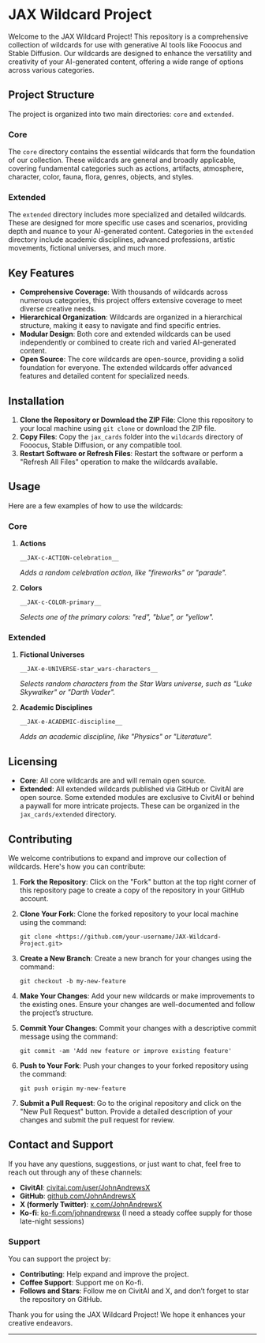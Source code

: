 # JAX Wildcard Project

Welcome to the JAX Wildcard Project! This repository is a comprehensive collection of wildcards for use with generative AI tools like Fooocus and Stable Diffusion. Our wildcards are designed to enhance the versatility and creativity of your AI-generated content, offering a wide range of options across various categories.

## Project Structure

The project is organized into two main directories: `core` and `extended`.

### Core

The `core` directory contains the essential wildcards that form the foundation of our collection. These wildcards are general and broadly applicable, covering fundamental categories such as actions, artifacts, atmosphere, character, color, fauna, flora, genres, objects, and styles.

### Extended

The `extended` directory includes more specialized and detailed wildcards. These are designed for more specific use cases and scenarios, providing depth and nuance to your AI-generated content. Categories in the `extended` directory include academic disciplines, advanced professions, artistic movements, fictional universes, and much more.

## Key Features

- **Comprehensive Coverage**: With thousands of wildcards across numerous categories, this project offers extensive coverage to meet diverse creative needs.
- **Hierarchical Organization**: Wildcards are organized in a hierarchical structure, making it easy to navigate and find specific entries.
- **Modular Design**: Both core and extended wildcards can be used independently or combined to create rich and varied AI-generated content.
- **Open Source**: The core wildcards are open-source, providing a solid foundation for everyone. The extended wildcards offer advanced features and detailed content for specialized needs.

## Installation

1. **Clone the Repository or Download the ZIP File**: Clone this repository to your local machine using `git clone` or download the ZIP file.
2. **Copy Files**: Copy the `jax_cards` folder into the `wildcards` directory of Fooocus, Stable Diffusion, or any compatible tool.
3. **Restart Software or Refresh Files**: Restart the software or perform a "Refresh All Files" operation to make the wildcards available.

## Usage

Here are a few examples of how to use the wildcards:

### Core

1. **Actions**
    
    ```
    __JAX-c-ACTION-celebration__
    
    ```
    
    *Adds a random celebration action, like "fireworks" or "parade".*
    
2. **Colors**
    
    ```
    __JAX-c-COLOR-primary__
    
    ```
    
    *Selects one of the primary colors: "red", "blue", or "yellow".*
    

### Extended

1. **Fictional Universes**
    
    ```
    __JAX-e-UNIVERSE-star_wars-characters__
    
    ```
    
    *Selects random characters from the Star Wars universe, such as "Luke Skywalker" or "Darth Vader".*
    
2. **Academic Disciplines**
    
    ```
    __JAX-e-ACADEMIC-discipline__
    
    ```
    
    *Adds an academic discipline, like "Physics" or "Literature".*
    

## Licensing

- **Core**: All core wildcards are and will remain open source.
- **Extended**: All extended wildcards published via GitHub or CivitAI are open source. Some extended modules are exclusive to CivitAI or behind a paywall for more intricate projects. These can be organized in the `jax_cards/extended` directory.

## Contributing

We welcome contributions to expand and improve our collection of wildcards. Here's how you can contribute:

1. **Fork the Repository**: Click on the "Fork" button at the top right corner of this repository page to create a copy of the repository in your GitHub account.
2. **Clone Your Fork**: Clone the forked repository to your local machine using the command:
    
    ```
    git clone <https://github.com/your-username/JAX-Wildcard-Project.git>
    
    ```
    
3. **Create a New Branch**: Create a new branch for your changes using the command:
    
    ```
    git checkout -b my-new-feature
    
    ```
    
4. **Make Your Changes**: Add your new wildcards or make improvements to the existing ones. Ensure your changes are well-documented and follow the project’s structure.
5. **Commit Your Changes**: Commit your changes with a descriptive commit message using the command:
    
    ```
    git commit -am 'Add new feature or improve existing feature'
    
    ```
    
6. **Push to Your Fork**: Push your changes to your forked repository using the command:
    
    ```
    git push origin my-new-feature
    
    ```
    
7. **Submit a Pull Request**: Go to the original repository and click on the "New Pull Request" button. Provide a detailed description of your changes and submit the pull request for review.

## Contact and Support

If you have any questions, suggestions, or just want to chat, feel free to reach out through any of these channels:

- **CivitAI**: [civitai.com/user/JohnAndrewsX](https://civitai.com/user/JohnAndrewsX)
- **GitHub**: [github.com/JohnAndrewsX](https://github.com/JohnAndrewsX)
- **X (formerly Twitter)**: [x.com/JohnAndrewsX](https://x.com/JohnAndrewsX)
- **Ko-fi**: [ko-fi.com/johnandrewsx](https://ko-fi.com/johnandrewsx) (I need a steady coffee supply for those late-night sessions)

### Support

You can support the project by:

- **Contributing**: Help expand and improve the project.
- **Coffee Support**: Support me on Ko-fi.
- **Follows and Stars**: Follow me on CivitAI and X, and don’t forget to star the repository on GitHub.

Thank you for using the JAX Wildcard Project! We hope it enhances your creative endeavors.

---